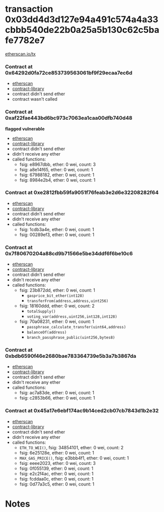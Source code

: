 # transaction 0x03dd4d3d127e94a491c574a4a33cbbb540de22b0a25a5b130c62c5bafe7782e7

[etherscan.io/tx](https://etherscan.io/tx/0x03dd4d3d127e94a491c574a4a33cbbb540de22b0a25a5b130c62c5bafe7782e7)


### Contract at 0x64292d0fa72ce853739563061bf9f29ecaa7ec6d

* [etherscan](https://etherscan.io/address/0x64292d0fa72ce853739563061bf9f29ecaa7ec6d)
* [contract-library](https://contract-library.com/contracts/Ethereum/64292d0fa72ce853739563061bf9f29ecaa7ec6d)
* contract didn't send ether
* contract wasn't called


### Contract at 0xaf22fae443bd6bc973c7063ea1caa00dfb740d48

**flagged vulnerable**

* [etherscan](https://etherscan.io/address/0xaf22fae443bd6bc973c7063ea1caa00dfb740d48)
* [contract-library](https://contract-library.com/contracts/Ethereum/af22fae443bd6bc973c7063ea1caa00dfb740d48)
* contract didn't send ether
* didn't receive any ether
* called functions:
    * fsig: e8967dbb, ether: 0 wei, count: 3
    * fsig: a8e14f65, ether: 0 wei, count: 1
    * fsig: 67988182, ether: 0 wei, count: 1
    * fsig: 8984e2b4, ether: 0 wei, count: 1


### Contract at 0xe2812fbb59fa9051f76feab3e2d6e32208282f64

* [etherscan](https://etherscan.io/address/0xe2812fbb59fa9051f76feab3e2d6e32208282f64)
* [contract-library](https://contract-library.com/contracts/Ethereum/e2812fbb59fa9051f76feab3e2d6e32208282f64)
* contract didn't send ether
* didn't receive any ether
* called functions:
    * fsig: 1cdb3a4e, ether: 0 wei, count: 1
    * fsig: 00289ef3, ether: 0 wei, count: 1


### Contract at 0x7f80670204a88cd9b71566e5be34ddf6f6be10c6

* [etherscan](https://etherscan.io/address/0x7f80670204a88cd9b71566e5be34ddf6f6be10c6)
* [contract-library](https://contract-library.com/contracts/Ethereum/7f80670204a88cd9b71566e5be34ddf6f6be10c6)
* contract didn't send ether
* didn't receive any ether
* called functions:
    * fsig: 23b872dd, ether: 0 wei, count: 1
        * `gasprice_bit_ether(int128)`
        * `transferFrom(address,address,uint256)`
    * fsig: 18160ddd, ether: 0 wei, count: 2
        * `totalSupply()`
        * `voting_var(address,uint256,int128,int128)`
    * fsig: 70a08231, ether: 0 wei, count: 1
        * `passphrase_calculate_transfer(uint64,address)`
        * `balanceOf(address)`
        * `branch_passphrase_public(uint256,bytes8)`


### Contract at 0xbdb6590f46e2680bae783364739e5b3a7b3867da

* [etherscan](https://etherscan.io/address/0xbdb6590f46e2680bae783364739e5b3a7b3867da)
* [contract-library](https://contract-library.com/contracts/Ethereum/bdb6590f46e2680bae783364739e5b3a7b3867da)
* contract didn't send ether
* didn't receive any ether
* called functions:
    * fsig: ac7a83de, ether: 0 wei, count: 1
    * fsig: c2853b66, ether: 0 wei, count: 1


### Contract at 0x45a17e6ebf174ac9b14ced2cb07cb7843d1b2e32

* [etherscan](https://etherscan.io/address/0x45a17e6ebf174ac9b14ced2cb07cb7843d1b2e32)
* [contract-library](https://contract-library.com/contracts/Ethereum/45a17e6ebf174ac9b14ced2cb07cb7843d1b2e32)
* contract didn't send ether
* didn't receive any ether
* called functions:
    * `ETH_TO_WEI()`, fsig: 34854101, ether: 0 wei, count: 2
    * fsig: 6e25128e, ether: 0 wei, count: 1
    * `MAX_GAS_PRICE()`, fsig: e3bbb4f1, ether: 0 wei, count: 1
    * fsig: eeee2023, ether: 0 wei, count: 3
    * fsig: 0f055139, ether: 0 wei, count: 1
    * fsig: e2c2f4ac, ether: 0 wei, count: 1
    * fsig: fcddaa0c, ether: 0 wei, count: 1
    * fsig: 0d77a3c5, ether: 0 wei, count: 1

# Notes

